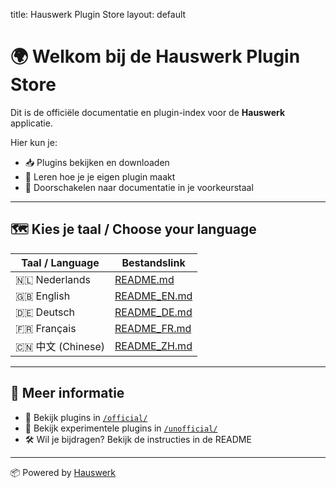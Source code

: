 title: Hauswerk Plugin Store
layout: default

<link rel="stylesheet" href="style.css">

# 🌍 Welkom bij de Hauswerk Plugin Store

Dit is de officiële documentatie en plugin-index voor de **Hauswerk** applicatie.

Hier kun je:
- 📥 Plugins bekijken en downloaden
- 🧠 Leren hoe je je eigen plugin maakt
- 🚀 Doorschakelen naar documentatie in je voorkeurstaal

---

## 🗺️ Kies je taal / Choose your language

| Taal / Language | Bestandslink |
|------------------|--------------|
| 🇳🇱 Nederlands   | [README.md](../README.md)        |
| 🇬🇧 English      | [README_EN.md](README_EN.md)      |
| 🇩🇪 Deutsch      | [README_DE.md](README_DE.md)      |
| 🇫🇷 Français     | [README_FR.md](README_FR.md)      |
| 🇨🇳 中文 (Chinese) | [README_ZH.md](README_ZH.md)      |

---

## 🔧 Meer informatie
- 💾 Bekijk plugins in [`/official/`](https://github.com/michligtenberg2/hauswerk-plugins/tree/main/official)
- 🧪 Bekijk experimentele plugins in [`/unofficial/`](https://github.com/michligtenberg2/hauswerk-plugins/tree/main/unofficial)
- 🛠️ Wil je bijdragen? Bekijk de instructies in de README

---

<footer>
📦 Powered by <a href="https://github.com/michligtenberg2/Hauswerk">Hauswerk</a>
</footer>
